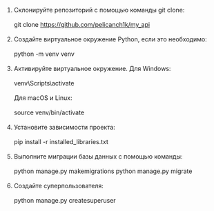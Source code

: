 1. Склонируйте репозиторий с помощью команды git clone:
<br><br/>
git clone https://github.com/pelicanch1k/my_api
<br><br/>
2. Создайте виртуальное окружение Python, если это необходимо:
<br><br/>
python -m venv venv
<br><br/>
3. Активируйте виртуальное окружение. Для Windows:
<br><br/>
venv\Scripts\activate
<br><br/>
Для macOS и Linux:
<br><br/>
source venv/bin/activate
<br><br/>
4. Установите зависимости проекта:
<br><br/>
pip install -r installed_libraries.txt
<br><br/>
5. Выполните миграции базы данных с помощью команды:
<br><br/>
python manage.py makemigrations
python manage.py migrate
<br><br/>
6. Создайте суперпользователя:
<br><br/>
python manage.py createsuperuser